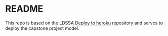 # README

This repo is based on the LDSSA [Deploy to heroku](https://github.com/LDSSA/heroku-model-deploy) repository and serves to deploy the capstone project model.
